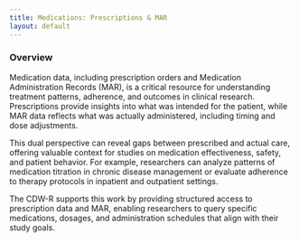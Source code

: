 ```yaml
---
title: Medications: Prescriptions & MAR
layout: default
---
```


### Overview
Medication data, including prescription orders and Medication Administration Records (MAR), is a critical resource for understanding treatment patterns, adherence, and outcomes in clinical research. Prescriptions provide insights into what was intended for the patient, while MAR data reflects what was actually administered, including timing and dose adjustments.

This dual perspective can reveal gaps between prescribed and actual care, offering valuable context for studies on medication effectiveness, safety, and patient behavior. For example, researchers can analyze patterns of medication titration in chronic disease management or evaluate adherence to therapy protocols in inpatient and outpatient settings.

The CDW-R supports this work by providing structured access to prescription data and MAR, enabling researchers to query specific medications, dosages, and administration schedules that align with their study goals. 
